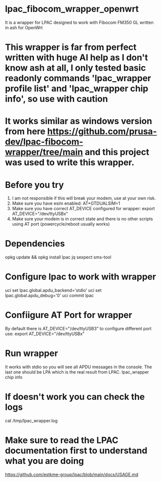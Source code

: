 # lpac_fibocom_wrapper_openwrt
It is a wrapper for LPAC designed to work with Fibocom FM350 GL written in ash for OpenWrt


# This wrapper is far from perfect written with huge AI help as I don't know ash at all, I only tested basic readonly commands 'lpac_wrapper profile list' and 'lpac_wrapper chip info', so use with caution
# It works similar as windows version from here https://github.com/prusa-dev/lpac-fibocom-wrapper/tree/main and this project was used to write this wrapper.

# Before you try
1. I am not responsible if this will break your modem, use at your own risk.
2. Make sure you have esim enabled: AT+GTDUALSIM=1
3. Make sure you have correct AT_DEVICE configured for wrapper: export AT_DEVICE="/dev/ttyUSBx"
4. Make sure your modem is in correct state and there is no other scripts using AT port (powercycle/reboot usually works)


# Dependencies
opkg update && opkg install lpac jq sexpect sms-tool

# Configure lpac to work with wrapper
uci set lpac.global.apdu_backend='stdio'
uci set lpac.global.apdu_debug='0'
uci commit lpac

# Confiigure AT Port for wrapper
By default there is AT_DEVICE="/dev/ttyUSB3" 
to configure different port use:
export AT_DEVICE="/dev/ttyUSBx"

# Run wrapper
It works with stdio so you will see all APDU messages in the console. The last one should be LPA which is the real result from LPAC.
lpac_wrapper chip info

# If doesn't work you can check the logs
cat /tmp/lpac_wrapper.log

# Make sure to read the LPAC documentation first to understand what you are doing
https://github.com/estkme-group/lpac/blob/main/docs/USAGE.md
